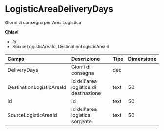 # LogisticAreaDeliveryDays

Giorni di consegna per Area Logistica

  
 **Chiavi**

* _Id_
* SourceLogisticAreaId, DestinationLogisticAreaId

| Campo | Descrizione | Tipo | Dimensione |
| :--- | :--- | :--- | :--- |
| DeliveryDays | Giorni di consegna | dec |  |
| DestinationLogisticAreaId | Id dell'area logistica di destinazione | text | 50 |
| Id | Id | text | 50 |
| SourceLogisticAreaId | Id dell'area logistica sorgente | text | 50 |

